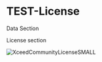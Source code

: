 # TEST-License

Data Section

License section

![XceedCommunityLicenseSMALL](https://user-images.githubusercontent.com/29377763/69274195-d9382200-0ba7-11ea-9ab7-bfce3126f35a.png)
